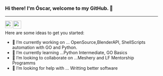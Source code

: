 ### Hi there! I'm Óscar, welcome to my GitHub. 🌱
<hr />

<a href="https://www.linkedin.com/in/óscar-gonzalez-arroyo7">  
  <img align="left" width="24px" src="https://cdn.jsdelivr.net/npm/simple-icons@v3/icons/linkedin.svg"  />
</a>

  <a href="gonzaleza.oscar7@gmail.com">  
  <img align="left" width="26px" src="https://cdn.jsdelivr.net/npm/simple-icons@v3/icons/gmail.svg" />
</a>

<br/>

Here are some ideas to get you started:

- 🔭 I’m currently working on ... OpenSource,BlenderAPI, ShellScripts automation with GO and Python.
- 🌱 I’m currently learning ...Python Intermediate, GO Basics
- 👯 I’m looking to collaborate on ...Meshery and LF Mentorship Programms
- 🤔 I’m looking for help with ... Writting better software


